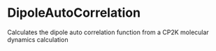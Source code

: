 # DipoleAutoCorrelation
Calculates the dipole auto correlation function from a CP2K molecular dynamics calculation
